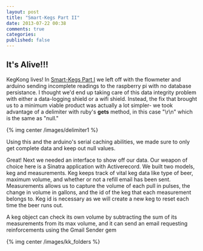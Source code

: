 ```yaml
---
layout: post
title: "Smart-Kegs Part II"
date: 2013-07-22 00:38
comments: true
categories:
published: false 
---
```

It's Alive!!!
-------------
KegKong lives! In [Smart-Kegs Part I](http://chrisgonzgonz.github.io/blog/2013/07/01/smart-kegs-part-i/) we left off with the flowmeter and arduino sending incomplete readings to the raspberry pi with no database persistance. I thought we'd end up taking care of this data integrity problem with either a data-logging shield or a wifi shield. Instead, the fix that brought us to a minimum viable product was actually a lot simpler- we took advantage of a delimiter with ruby's **gets** method, in this case "\r\n" which is the same as "null." 

{% img center /images/delimiter1 %}

Using this and the arduino's serial caching abilities, we made sure to only get complete data and keep out null values.

Great! Next we needed an interface to show off our data. Our weapon of choice here is a Sinatra application with Activerecord. We built two models, keg and measurements. Keg keeps track of vital keg data like type of beer, maximum volume, and whether or not a refill email has been sent. Measurements allows us to capture the volume of each pull in pulses, the change in volume in gallons, and the id of the keg that each measurement belongs to. Keg id is necessary as we will create a new keg to reset each time the beer runs out.

A keg object can check its own volume by subtracting the sum of its measurements from its max volume, and it can send an email requesting reinforcements using the Gmail Sender gem

{% img center /images/kk_folders %}



